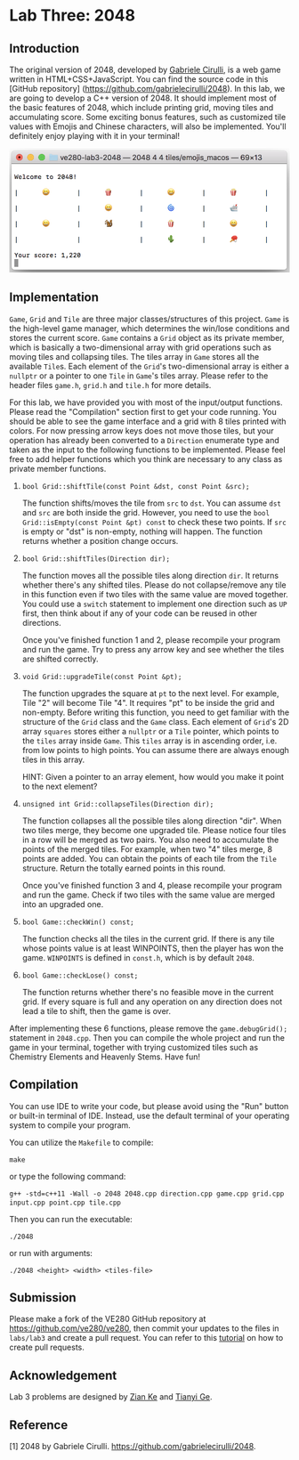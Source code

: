 # Lab Three: 2048

## Introduction

The original version of 2048, developed by [Gabriele Cirulli](https://github.com/gabrielecirulli), is a web game written in HTML+CSS+JavaScript. You can find the source code in this [GitHub repository] (https://github.com/gabrielecirulli/2048). In this lab, we are going to develop a C++ version of 2048. It should implement most of the basic features of 2048, which include printing grid, moving tiles and accumulating score. Some exciting bonus features, such as customized tile values with Emojis and Chinese characters, will also be implemented. You'll definitely enjoy playing with it in your terminal!

![demo](images/demo.png)

## Implementation

`Game`, `Grid` and `Tile` are three major classes/structures of this project. `Game` is the high-level game manager, which determines the win/lose conditions and stores the current score. `Game` contains a `Grid` object as its private member, which is basically a two-dimensional array with grid operations such as moving tiles and collapsing tiles. The tiles array in `Game` stores all the available `Tile`s. Each element of the `Grid`'s two-dimensional array is either a `nullptr` or a pointer to one `Tile` in `Game`'s tiles array. Please refer to the header files `game.h`, `grid.h` and `tile.h` for more details.

For this lab, we have provided you with most of the input/output functions. Please read the "Compilation" section first to get your code running. You should be able to see the game interface and a grid with 8 tiles printed with colors. For now pressing arrow keys does not move those tiles, but your operation has already been converted to a `Direction` enumerate type and taken as the input to the following functions to be implemented. Please feel free to add helper functions which you think are necessary to any class as private member functions.

1. `bool Grid::shiftTile(const Point &dst, const Point &src);`

   The function shifts/moves the tile from `src` to `dst`. You can assume `dst` and `src` are both inside the grid. However, you need to use the `bool Grid::isEmpty(const Point &pt) const` to check these two points. If `src` is empty or "dst" is non-empty, nothing will happen. The function returns whether a position change occurs.

2. `bool Grid::shiftTiles(Direction dir);`

   The function moves all the possible tiles along direction `dir`. It returns whether there's any shifted tiles. Please do not collapse/remove any tile in this function even if two tiles with the same value are moved together. You could use a `switch` statement to implement one direction such as `UP` first, then think about if any of your code can be reused in other directions.
   
   Once you've finished function 1 and 2, please recompile your program and run the game. Try to press any arrow key and see whether the tiles are shifted correctly.

3. `void Grid::upgradeTile(const Point &pt);`

   The function upgrades the square at `pt` to the next level. For example, Tile "2" will become Tile "4". It requires "pt" to be inside the grid and non-empty. Before writing this function, you need to get familiar with the structure of the `Grid` class and the `Game` class. Each element of `Grid`'s 2D array `squares` stores either a `nullptr` or a `Tile` pointer, which points to the `tiles` array inside `Game`. This `tiles` array is in ascending order, i.e. from low points to high points. You can assume there are always enough tiles in this array. 
   
   HINT: Given a pointer to an array element, how would you make it point to the next element?

4. `unsigned int Grid::collapseTiles(Direction dir);`

   The function collapses all the possible tiles along direction "dir". When two tiles merge, they become one upgraded tile. Please notice four tiles in a row will be merged as two pairs. You also need to accumulate the points of the merged tiles. For example, when two "4" tiles merge, 8 points are added. You can obtain the points of each tile from the `Tile` structure. Return the totally earned points in this round.
   
   Once you've finished function 3 and 4, please recompile your program and run the game. Check if two tiles with the same value are merged into an upgraded one.

5. `bool Game::checkWin() const;`

   The function checks all the tiles in the current grid. If there is any tile whose points value is at least WINPOINTS, then the player has won the game. `WINPOINTS` is defined in `const.h`, which is by default `2048`.

6. `bool Game::checkLose() const;`

   The function returns whether there's no feasible move in the current grid. If every square is full and any operation on any direction does not lead a tile to shift, then the game is over.

After implementing these 6 functions, please remove the `game.debugGrid();` statement in `2048.cpp`. Then you can compile the whole project and run the game in your terminal, together with trying customized tiles such as Chemistry Elements and Heavenly Stems. Have fun!

## Compilation

You can use IDE to write your code, but please avoid using the "Run" button or built-in terminal of IDE. Instead, use the default terminal of your operating system to compile your program.

You can utilize the `Makefile` to compile:

```
make
```

or type the following command:

```
g++ -std=c++11 -Wall -o 2048 2048.cpp direction.cpp game.cpp grid.cpp input.cpp point.cpp tile.cpp
```

Then you can run the executable:

```
./2048
```

or run with arguments:

```
./2048 <height> <width> <tiles-file>
```


## Submission

Please make a fork of the VE280 GitHub repository at <https://github.com/ve280/ve280>, then commit your updates to the files in `labs/lab3` and create a pull request. You can refer to this [tutorial](https://github.com/ve280/tutorials/blob/master/github_introduction.md#4-contribute-to-a-public-repository) on how to create pull requests.


## Acknowledgement

Lab 3 problems are designed by [Zian Ke](https://github.com/zianke) and [Tianyi Ge](https://github.com/TimothyGe).


## Reference

[1] 2048 by Gabriele Cirulli. <https://github.com/gabrielecirulli/2048>.